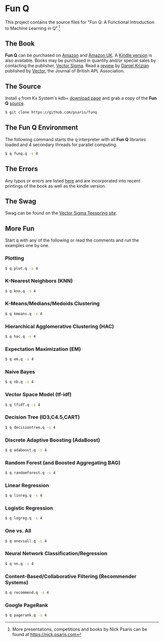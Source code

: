 # Fun Q

This project contains the source files for "Fun Q: A Functional
Introduction to Machine Learning in Q".[^fn1]

## The Book

**Fun Q** can be purchased on
[Amazon](https://www.amazon.com/dp/1734467509) and [Amazon
UK](https://www.amazon.co.uk/gp/product/1734467509). A [Kindle
version](https://www.amazon.com/dp/B08R5W95WF) is also available.
Books may be purchased in quantity and/or special sales by contacting
the publisher, [Vector Sigma](mailto:sales@vector-sigma.com).  Read a
[review](https://vector.org.uk/book-review-fun-q-a-functional-introduction-to-machine-learning-in-q/)
by [Daniel Krizian](https://www.linkedin.com/in/danielkrizian/)
published by [Vector](https://vector.org.uk/), the Journal of British
APL Association.


## The Source

Install `q` from Kx System's kdb+ [download page](https://kx.com/developers/download-licenses/) and grab a copy of the **Fun Q** [source]({{site.github.repository_url}}).

```sh
$ git clone https://github.com/psaris/funq
```

## The Fun Q Environment

The following command starts the q interpreter with all **Fun Q**
libraries loaded and 4 secondary threads for parallel computing.

```sh
$ q funq.q -s 4
```

## The Errors

Any typos or errors are listed [here](errata.adoc) and are
incorporated into recent printings of the book as well as the
kindle version.

## The Swag

Swag can be found on the [Vector Sigma Teespring
site](https://teespring.com/stores/vectorsigma).

## More Fun

Start q with any of the following or read the comments and run the
examples one by one.

### Plotting

```sh
$ q plot.q -s 4
```

### K-Nearest Neighbors (KNN)

```sh
$ q knn.q -s 4
```

### K-Means/Medians/Medoids Clustering

```sh
$ q kmeans.q -s 4
```

### Hierarchical Agglomerative Clustering (HAC)

```sh
$ q hac.q -s 4
```

### Expectation Maximization (EM)

```sh
$ q em.q -s 4
```

### Naive Bayes

```sh
$ q nb.q -s 4
```

### Vector Space Model (tf-idf)

```sh
$ q tfidf.q -s 4
```

### Decision Tree (ID3,C4.5,CART)

```sh
$ q decisiontree.q -s 4
```

### Discrete Adaptive Boosting (AdaBoost)

```sh
$ q adaboost.q -s 4
```

### Random Forest (and Boosted Aggregating BAG)

```sh
$ q randomforest.q -s 4
```

### Linear Regression

```sh
$ q linreg.q -s 4
```

### Logistic Regression

```sh
$ q logreg.q -s 4
```

### One vs. All

```sh
$ q onevsall.q -s 4
```

### Neural Network Classification/Regression

```sh
$ q nn.q -s 4
```

### Content-Based/Collaborative Filtering (Recommender Systems)

```sh
$ q recommend.q -s 4
```

### Google PageRank

```sh
$ q pagerank.q -s 4
```

<!----- Footnotes ----->

[^fn1]: More presentations, competitions and books by Nick Psaris can be found at <https://nick.psaris.com>
